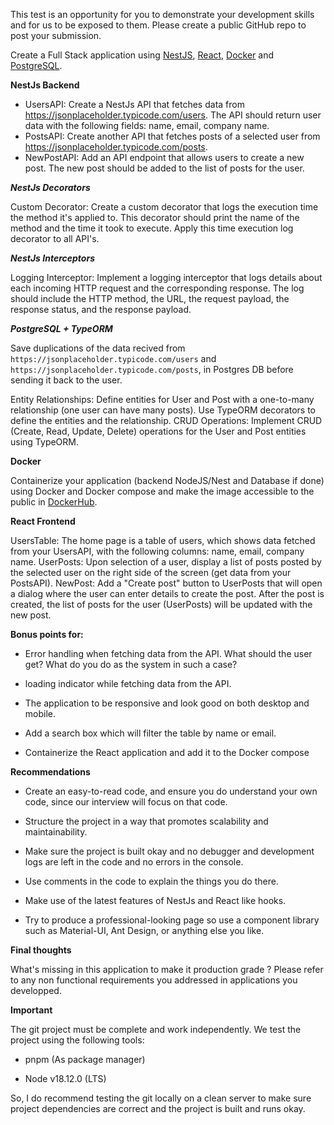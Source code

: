 This test is an opportunity for you to demonstrate your development skills and for us to be exposed to them. Please create a public GitHub repo to post your submission.

Create a Full Stack application using [NestJS](https://nestjs.com/), [React](https://react.dev/), [Docker](https://www.docker.com/)  and [PostgreSQL](https://www.postgresql.org/). 

**NestJs Backend** 

* UsersAPI: Create a NestJs API that fetches data from https://jsonplaceholder.typicode.com/users. The API should return user data with the following fields: name, email, company name. 
* PostsAPI: Create another API that fetches posts of a selected user from https://jsonplaceholder.typicode.com/posts. 
* NewPostAPI: Add an API endpoint that allows users to create a new post. The new post should be added to the list of posts for the user.

***NestJs Decorators***

Custom Decorator: Create a custom decorator that logs the execution time the method it's applied to. This decorator should print the name of the method and the time it took to execute. Apply this time execution log decorator to all API's.

***NestJs Interceptors***

Logging Interceptor: Implement a logging interceptor that logs details about each incoming HTTP request and the corresponding response. 
The log should include the HTTP method, the URL, the request payload, the response status, and the response payload.

***PostgreSQL + TypeORM*** 

Save duplications of the data recived from `https://jsonplaceholder.typicode.com/users` and `https://jsonplaceholder.typicode.com/posts`, 
in Postgres DB before sending it back to the user. 

Entity Relationships: Define entities for User and Post with a one-to-many relationship (one user can have many posts). 
Use TypeORM decorators to define the entities and the relationship.
CRUD Operations: Implement CRUD (Create, Read, Update, Delete) operations for the User and Post entities using TypeORM.

**Docker** 

Containerize your application (backend NodeJS/Nest and Database if done) using Docker and Docker compose and make the image accessible to the public in [DockerHub](https://hub.docker.com/). 

**React Frontend** 

UsersTable: The home page is a table of users, which shows data fetched from your UsersAPI, with the following columns: name, email, company name. 
UserPosts: Upon selection of a user, display a list of posts posted by the selected user on the right side of the screen (get data from your PostsAPI). 
NewPost: Add a "Create post" button to UserPosts that will open a dialog where the user can enter details to create the post. After the post is created, the list of posts for the user (UserPosts) will be updated with the new post. 

**Bonus points for:**
* Error handling when fetching data from the API. What should the user get? What do you do as the system in such a case? 

* loading indicator while fetching data from the API. 

* The application to be responsive and look good on both desktop and mobile. 

* Add a search box which will filter the table by name or email.
  
* Containerize the React application and add it to the Docker compose

**Recommendations** 

* Create an easy-to-read code, and ensure you do understand your own code, since our interview will focus on that code. 

* Structure the project in a way that promotes scalability and maintainability. 

* Make sure the project is built okay and no debugger and development logs are left in the code and no errors in the console. 

* Use comments in the code to explain the things you do there. 

* Make use of the latest features of NestJs and React like hooks. 

* Try to produce a professional-looking page so use a component library such as Material-UI, Ant Design, or anything else you like. 

**Final thoughts**

What's missing in this application to make it production grade ?
Please refer to any non functional requirements you addressed in applications you developped.

**Important** 

The git project must be complete and work independently. We test the project using the following tools: 

* pnpm (As package manager) 

* Node v18.12.0 (LTS) 

So, I do recommend testing the git locally on a clean server to make sure project dependencies are correct and the project is built and runs okay. 

